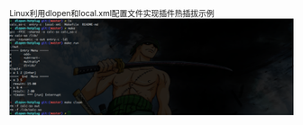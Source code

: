Linux利用dlopen和local.xml配置文件实现插件热插拔示例
![dlopen-hotplug](https://raw.githubusercontent.com/v4if/dlopen-hotplug/master/2016-11-17-212929.png)
